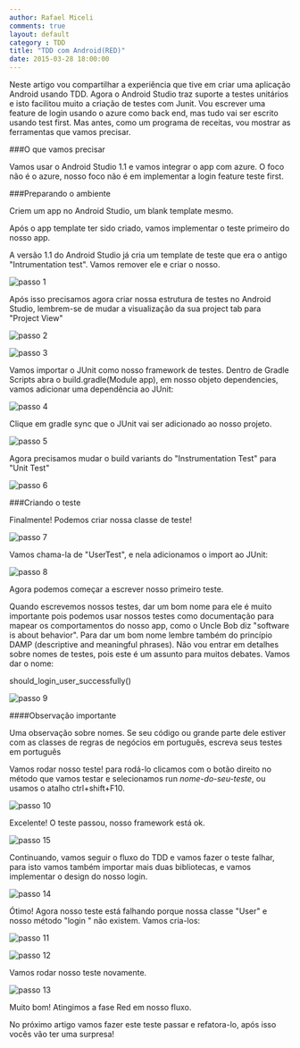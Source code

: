 ```yaml
---
author: Rafael Miceli
comments: true
layout: default
category : TDD
title: "TDD com Android(RED)"
date: 2015-03-28 18:00:00
---
```



Neste artigo vou compartilhar a experiência que tive em criar uma aplicação Android usando TDD. 
Agora o Android Studio traz suporte a testes unitários e isto facilitou muito a criação de testes com Junit. 
Vou escrever uma feature de login usando o azure como back end, mas tudo vai ser escrito usando test first. 
Mas antes, como um programa de receitas, vou mostrar as ferramentas que vamos precisar. 

###O que vamos precisar

Vamos usar o Android Studio 1.1 e vamos integrar o app com azure. O foco não é o azure, nosso foco não é em implementar a login feature teste first.

###Preparando o ambiente
 
Criem um app no Android Studio, um blank template mesmo.

Após o app template ter sido criado, vamos implementar o teste primeiro do nosso app.

A versão 1.1 do Android Studio já cria um template de teste que era o antigo "Intrumentation test". Vamos remover ele e criar o nosso. 

![passo 1](http://rafael-miceli.com.br/ico/TDD-Com-Android-RED/passo1.png)

Após isso precisamos agora criar nossa estrutura de testes no Android Studio, lembrem-se de mudar a visualização da sua project tab para "Project View"

![passo 2](http://rafael-miceli.com.br/ico/TDD-Com-Android-RED/passo2.png)

![passo 3](http://rafael-miceli.com.br/ico/TDD-Com-Android-RED/passo3.png)

Vamos importar o JUnit como nosso framework de testes. Dentro de Gradle Scripts abra o build.gradle(Module app), em nosso objeto dependencies, vamos adicionar uma dependência ao JUnit: 

![passo 4](http://rafael-miceli.com.br/ico/TDD-Com-Android-RED/passo4.png)

Clique em gradle sync que o JUnit vai ser adicionado ao nosso projeto. 

![passo 5](http://rafael-miceli.com.br/ico/TDD-Com-Android-RED/passo5.png)

Agora precisamos mudar o build variants do "Instrumentation Test" para "Unit Test"

![passo 6](http://rafael-miceli.com.br/ico/TDD-Com-Android-RED/passo6.png)

###Criando o teste

Finalmente! Podemos criar nossa classe de teste!

![passo 7](http://rafael-miceli.com.br/ico/TDD-Com-Android-RED/passo7.png)

Vamos chama-la de "UserTest", e nela adicionamos o import ao JUnit: 

![passo 8](http://rafael-miceli.com.br/ico/TDD-Com-Android-RED/passo8.png)

Agora podemos começar a escrever nosso primeiro teste. 

Quando escrevemos nossos testes, dar um bom nome para ele é muito importante pois podemos usar nossos testes como documentação para mapear os comportamentos do nosso app, como o Uncle Bob diz "software is about behavior". 
Para dar um bom nome lembre também do princípio DAMP (descriptive and meaningful phrases). 
Não vou entrar em detalhes sobre nomes de testes, pois este é um assunto para muitos debates. Vamos dar o nome:  

should_login_user_successfully() 

![passo 9](http://rafael-miceli.com.br/ico/TDD-Com-Android-RED/passo9.png)

####Observação importante

Uma observação sobre nomes. Se seu código ou grande parte dele estiver com as classes de regras de negócios em português, escreva seus testes em português 

Vamos rodar nosso teste! para rodá-lo clicamos com o botão direito no método que vamos testar e selecionamos run *nome-do-seu-teste*, ou usamos o atalho ctrl+shift+F10. 

![passo 10](http://rafael-miceli.com.br/ico/TDD-Com-Android-RED/passo10.png)

Excelente! O teste passou, nosso framework está ok. 

![passo 15](http://rafael-miceli.com.br/ico/TDD-Com-Android-RED/passo15.png)

Continuando, vamos seguir o fluxo do TDD e vamos fazer o teste falhar, para isto vamos também importar mais duas bibliotecas, e vamos implementar o design do nosso login. 

![passo 14](http://rafael-miceli.com.br/ico/TDD-Com-Android-RED/passo14.png)

Ótimo! Agora nosso teste está falhando porque nossa classe "User" e nosso método "login " não existem. 
Vamos cria-los: 

![passo 11](http://rafael-miceli.com.br/ico/TDD-Com-Android-RED/passo11.png)

![passo 12](http://rafael-miceli.com.br/ico/TDD-Com-Android-RED/passo12.png)

Vamos rodar nosso teste novamente. 

![passo 13](http://rafael-miceli.com.br/ico/TDD-Com-Android-RED/passo13.png)

Muito bom! Atingimos a fase Red em nosso fluxo. 

No próximo artigo vamos fazer este teste passar e refatora-lo, após isso vocês vão ter uma surpresa! 